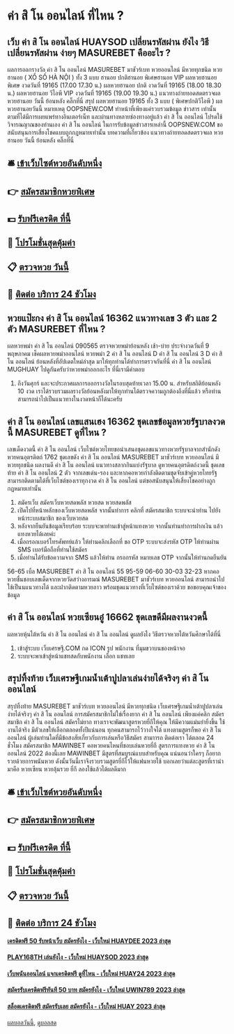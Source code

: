 # ค่า สิ โน ออนไลน์ ที่ไหน ?
## เว็บ ค่า สิ โน ออนไลน์ HUAYSOD เปลี่ยนรหัสผ่าน ยังไง วิธีเปลี่ยนรหัสผ่าน ง่ายๆ MASUREBET คืออะไร ?
ผลการออกรางวัล ค่า สิ โน ออนไลน์ MASUREBET มาชัวร์เบท หวยออนไลน์ มีหวยทุกชนิด หวยฮานอย ( XỔ SỐ HÀ NỘI ) ทั้ง 3 แบบ ฮานอย ปกติฮานอย พิเศษฮานอย VIP
ผลหวยฮานอย พิเศษ งวดวันที่ 19165 (17.00 17.30 น.)
ผลหวยฮานอย ปกติ งวดวันที่ 19165 (18.00 18.30 น.)
ผลหวยฮานอย วีไอพี VIP งวดวันที่ 19165 (19.00 19.30 น.)
 แนวทางถ่ายทอดสดตรวจผล หวยฮานอย วันนี้ ย้อนหลัง คลิ๊กที่นี่ 
สรุป ผลหวยฮานอย 19165 ทั้ง 3 แบบ ( พิเศษปกติวีไอพี ) ผลหวยฮานอยวันนี้
หมายเหตุ OOPSNEW.COM ทำหน้าที่เพียงแค่รวบรวมข้อมูล ข่าวสาร เท่านั้น ตามที่ได้มีการเผยแพร่ทางอินเตอร์เน็ท และผ่านทางหลายช่องทางอยู่แล้ว ค่า สิ โน ออนไลน์ โปรดใช้วิจารณญาณของท่านเอง ค่า สิ โน ออนไลน์ ในการรับข้อมูลข่าวสารเหล่านี้ OOPSNEW.COM ขอสนับสนุนการเสี่ยงโชคแบบถูกกฎหมายเท่านั้น
บทความที่เกี่ยวข้อง
แนวทางถ่ายทอดสดตรวจผล หวยฮานอย วันนี้ ย้อนหลัง คลิ๊กที่นี่

## 🛎 [เข้าเว็บไซต์หวยอันดับหนึ่ง](https://bit.ly/3BG5bNw)
## 👉 [สมัครสมาชิกหวยพิเศษ](https://bit.ly/3BG5bNw)
## 💵 [รับฟรีเครดิต ที่นี้](https://bit.ly/3C3mvgS)
## 👑 [โปรโมชั่นสุดคุ้มค่า](https://bit.ly/3C3mvgS)
## 📋 [ตรวจหวย วันนี้](https://bit.ly/3C3mvgS)
## 📱 [ติดต่อ บริการ 24 ชัวโมง](https://bit.ly/3C3mvgS)

## หวยแป๊ะกง ค่า สิ โน ออนไลน์ 16362 แนวทางเลข 3 ตัว และ 2 ตัว MASUREBET ที่ไหน ?
ผลหวยพม่า ค่า สิ โน ออนไลน์ 090565 ตรวจหวยพม่าย้อนหลัง เช้า-บ่าย ประจำงวดวันที่ 9 พฤษภาคม เช็คผลหวยพม่าออนไลน์ หวยพม่า 2 ค่า สิ โน ออนไลน์ D ค่า สิ โน ออนไลน์ 3 D ค่า สิ โน ออนไลน์ ย้อนหลังที่อัปเดตใหม่ล่าสุด มาให้ทุกท่านได้ทำการตรวจกันที่นี่ ค่า สิ โน ออนไลน์ MUGHUAY ไปดูกันครับว่าหวยพม่าออกอะไร ที่นี่เรามีคำตอบ
1. ถึงวันศุกร์ และจะประกาศผลการออกรางวัลในรอบสุดท้ายเวลา 15.00 น. สำหรับสถิติย้อนหลัง 10 งวด เราได้รวบรวมผลรางวัลย้อนหลังมาให้ทุกท่านได้ตรวจความถูกต้องถึงที่นี่แล้ว หรือท่านสามารถนำไปเป็นแนวทางในงวดหน้าก็ได้นะครับ

## ค่า สิ โน ออนไลน์ เลขแสนเฮง 16362 ชุดเลขข้อมูลหวยรัฐบาลงวดนี้ MASUREBET ดูที่ไหน ?
เลขเด็ดงวดนี้ ค่า สิ โน ออนไลน์ เว็บไซต์หวยไทยขอนำเสนอชุดเลขแนวทางหวยรัฐบาลจากสำนักดัง หวยคนอุตรดิตถ์ 1762 ชุดเลขดัง ค่า สิ โน ออนไลน์ MASUREBET มาชัวร์เบท หวยออนไลน์ มีหวยทุกชนิด ผลงานดี ค่า สิ โน ออนไลน์ แนวทางสลากกินแบ่งรัฐบาล ดูหวยคนอุตรดิตถ์งวดนี้ ชุดเลขท้าย ค่า สิ โน ออนไลน์ 2 ตัว จากเลขเด่น-รอง และหากคอหวยกำลังติดตามชุดจับเข้าคู่หวยไทยรัฐ สามารถติดตามได้ที่เว็บไซต์ของเราทุกงวด ค่า สิ โน ออนไลน์ แต่ขอสนับสนุนให้เสี่ยงโชคอย่างถูกกฎหมายเท่านั้น
1. สมัครเว็บ สมัครเว็บหวยสดพลัส หวยสด หวยสดพลัส
2. เปิดไปที่หน้าหลักของเว็บหวยสดพลัส จากนั้นทำการ คลิกที่ สมัครสมาชิก ระบบจะนำท่าน ไปยังหน้าระบบสมาชิก ของเว็บหวยสด
3. หลังจากยืนยันข้อมูลเรียบร้อย ระบบจะพาท่านเข้าสู่หน้าแทงหวย จากนั้นท่านทำการฝากเงิน แล้วแทงหวยได้เลยค่ะ
4. เมื่อกรอกเบอร์โทรศัพทย์แล้ว ให้ท่านคลิกเลือกที่ ขอ OTP ระบบจะส่งรหัส​ OTP ให้ท่านผ่าน SMS เบอร์มือถือที่ท่านใช้สมัคร
5. เมื่อท่านได้รับข้อความจาก SMS แล้วให้ท่าน กรอกรหัส หมายเลข OTP จากนั้นให้ท่านกดยืนยัน

56-65
เบิ้ล MASUREBET ค่า สิ โน ออนไลน์ 55
95-59
06-60
30-03
32-23
หากคอหวยชื่นชอบเลขเด็ดจากหวยวัดสว่างอารมณ์ MASUREBET มาชัวร์เบท หวยออนไลน์ สามารถนำไปใช้เป็นนแนวทางได้ และฝากติดตามหวยลาว พร้อมชุดแนวทางที่เว็บไซต์ของเราด้วย
ขอขอบคุณเจ้าของข้อมูล


## ค่า สิ โน ออนไลน์ หวยเซียนอู๋ 16662 ชุดเลขดีมีผลงานงวดนี้
ผลหวยหุ้นไต้หวัน ค่า สิ โน ออนไลน์ ค่า สิ โน ออนไลน์ ดูผลยังไง วิธีตรวจหวยไต้หวันศึกษาได้ที่นี่
1. เข้าสู่ระบบ เว็บเศรษฐี.COM กด ICON รูป พนักงาน ที่มุมขวาบนของหน้าจอ
2. ระบบจะพาเข้าสู่หน้าแชทสดกับพนักงาน เลือก แชทเลย

## สรุปทิ้งท้าย เว็บเศรษฐีเกมน้ำเต้าปูปลาเล่นง่ายได้จริงๆ ค่า สิ โน ออนไลน์
สรุปทิ้งท้าย MASUREBET มาชัวร์เบท หวยออนไลน์ มีหวยทุกชนิด เว็บเศรษฐีเกมน้ำเต้าปูปลาเล่นง่ายได้จริงๆ ค่า สิ โน ออนไลน์ การสมัครสมาชิกไม่ใช่เรื่องยาก ค่า สิ โน ออนไลน์ เพียงแค่คลิก สมัครสมาชิก ค่า สิ โน ออนไลน์ สมัครไม่ยาก ทางเราจะพัฒนาสูตรหวยยี่กีให้คุณ ให้มีความแม่นยำยิ่งขึ้น ใช้งานได้จริง มีตัวเลขให้เลือกตลอดทั้งปีแน่นอน ทุกคนสามารถไว้วางใจได้ แทงตามสูตรก็พอ ค่า สิ โน ออนไลน์ ผู้เล่นท่านใดที่มีข้อสงสัยเกี่ยวกับการเล่นหรือวิธีสมัคร สามาารถ ติดต่อเรา ได้ตลอด 24 ชั่วโมง
สมัครสมาชิก MAWINBET
คอหวยคนไหนที่ชอบเล่นหวยยี่กี สูตรการแทงหวย ค่า สิ โน ออนไลน์ 2022 ต้องนี้เลย MAWINBET มีสูตรที่สมบูรณ์แบบสำหรับคุณ แน่นอนว่าใครๆ ก็อยากรวยด้วยการพนันหวย ดังนั้นวันนี้เราจึงรวบรวมสูตรยี่กีไว้ให้แฟนหวยใช้ บอกเลยว่าแต่ละสูตรที่เรานำมาคือ หวยเซียน หวยลุ้นรวย ยี่กี ลองใช้แล้วได้ผลดีมาก

## 🛎 [เข้าเว็บไซต์หวยอันดับหนึ่ง](https://bit.ly/3BG5bNw)
## 👉 [สมัครสมาชิกหวยพิเศษ](https://bit.ly/3BG5bNw)
## 💵 [รับฟรีเครดิต ที่นี้](https://bit.ly/3C3mvgS)
## 👑 [โปรโมชั่นสุดคุ้มค่า](https://bit.ly/3C3mvgS)
## 📋 [ตรวจหวย วันนี้](https://bit.ly/3C3mvgS)
## 📱 [ติดต่อ บริการ 24 ชัวโมง](https://bit.ly/3C3mvgS)

#### [เครดิตฟรี 50 รับหน้าเว็บ สมัครยังไง - เว็บใหม่ HUAYDEE 2023 ล่าสุด](https://atom.io/themes/เครดิตฟรี%2050%20รับหน้าเว็บ%20สมัครยังไง%20-%20เว็บใหม่%20huaydee%202023%20ล่าสุด)
#### [PLAY168TH เล่นยังไง - เว็บใหม่ HUAYSOD 2023 ล่าสุด](https://atom.io/themes/play168th%20เล่นยังไง%20-%20เว็บใหม่%20huaysod%202023%20ล่าสุด)
#### [เว็บพนันออนไลน์ แจกเครดิตฟรี ดูที่ไหน - เว็บใหม่ HUAY24 2023 ล่าสุด](https://atom.io/themes/เว็บพนันออนไลน์%20แจกเครดิตฟรี%20ดูที่ไหน%20-%20เว็บใหม่%20huay24%202023%20ล่าสุด)
#### [สมัครรับเครดิตฟรีทันที 50 บาท สมัครยังไง - เว็บใหม่ UWIN789 2023 ล่าสุด](https://atom.io/themes/สมัครรับเครดิตฟรีทันที%2050%20บาท%20สมัครยังไง%20-%20เว็บใหม่%20uwin789%202023%20ล่าสุด)
#### [สล็อตเครดิตฟรี สมัครรับเลย สมัครยังไง - เว็บใหม่ HUAY 2023 ล่าสุด](https://atom.io/themes/สล็อตเครดิตฟรี%20สมัครรับเลย%20สมัครยังไง%20-%20เว็บใหม่%20huay%202023%20ล่าสุด)

[ผลบอลวันนี้](https://siamsport.tv "ผลบอลวันนี้"), [ดูบอลสด](https://siamsport.tv/ดูบอลสด "ดูบอลสด")